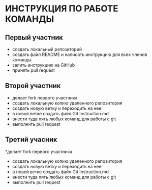 # ИНСТРУКЦИЯ ПО РАБОТЕ КОМАНДЫ

## Первый участник

* создать локальный репозиторий
* создать файл README и написать инструкцию для всех членов команды
* залить инструкцию на GitHub
* принять pull request

## Второй участник

* делает fork первого участника
* создать локальную копию удаленного репозитория
* создать новую ветку и переходить на нее
* в новой ветке создать файл Git Instruction.md
* внести туда пять любых команд для работы с git
* выполнить pull request


## Третий учасник

*делает fork первого участника
* создать локальную копию удаленного репозитория
* создать новую ветку и переходить на нее
* в новой ветке создать файл Git Instruction.md
* внести туда пять любых команд для работы с git
* выполнить pull request
 